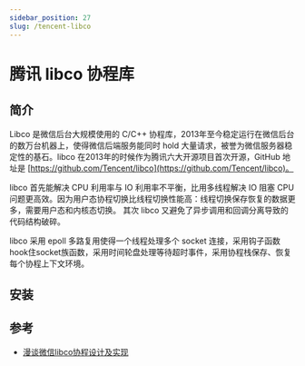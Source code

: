 ```yaml
---
sidebar_position: 27
slug: /tencent-libco
---
```


# 腾讯 libco 协程库



## 简介

Libco 是微信后台大规模使用的 C/C++ 协程库，2013年至今稳定运行在微信后台的数万台机器上，使得微信后端服务能同时 hold 大量请求，被誉为微信服务器稳定性的基石。libco 在2013年的时候作为腾讯六大开源项目首次开源，GitHub 地址是 [https://github.com/Tencent/libco](https://github.com/Tencent/libco)。

libco 首先能解决 CPU 利用率与 IO 利用率不平衡，比用多线程解决 IO 阻塞 CPU 问题更高效。因为用户态协程切换比线程切换性能高：线程切换保存恢复的数据更多，需要用户态和内核态切换。 其次 libco 又避免了异步调用和回调分离导致的代码结构破碎。

libco 采用 epoll 多路复用使得一个线程处理多个 socket 连接，采用钩子函数hook住socket族函数，采用时间轮盘处理等待超时事件，采用协程栈保存、恢复每个协程上下文环境。



## 安装





## 参考

- [漫谈微信libco协程设计及实现](https://runzhiwang.github.io/2019/06/21/libco/)